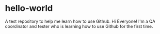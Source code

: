 # hello-world
A test repository to help me learn how to use Github.
Hi Everyone! I'm a QA coordinator and tester who is learning how to use Github for the first time. 
